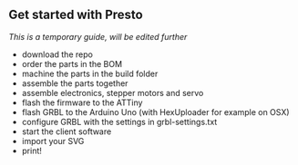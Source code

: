 ## Get started with Presto

*This is a temporary guide, will be edited further*

- download the repo
- order the parts in the BOM
- machine the parts in the build folder
- assemble the parts together
- assemble electronics, stepper motors and servo
- flash the firmware to the ATTiny
- flash GRBL to the Arduino Uno (with HexUploader for example on OSX)
- configure GRBL with the settings in grbl-settings.txt
- start the client software
- import your SVG
- print!
